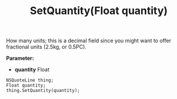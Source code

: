 ﻿---
uid: crmscript_ref_NSQuoteLine_SetQuantity
title: SetQuantity(Float quantity)
intellisense: NSQuoteLine.SetQuantity
keywords: NSQuoteLine, GetQuantity
so.topic: reference
---

How many units; this is a decimal field since you might want to offer fractional units (2.5kg, or 0.5PC).

**Parameter:** 
 - **quantity** Float

```crmscript
NSQuoteLine thing;
Float quantity;
thing.SetQuantity(quantity);
```

